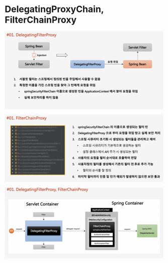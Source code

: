 # DelegatingProxyChain, FilterChainProxy

![](../../../../.gitbook/assets/2020-10-16-8.15.44.png)

![](../../../../.gitbook/assets/2020-10-16-8.15.50.png)

![](../../../../.gitbook/assets/2020-10-16-8.15.59.png)

